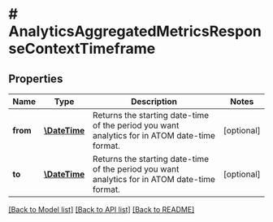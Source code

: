 # # AnalyticsAggregatedMetricsResponseContextTimeframe

## Properties

Name | Type | Description | Notes
------------ | ------------- | ------------- | -------------
**from** | [**\DateTime**](\DateTime.md) | Returns the starting date-time of the period you want analytics for in ATOM date-time format. | [optional]
**to** | [**\DateTime**](\DateTime.md) | Returns the starting date-time of the period you want analytics for in ATOM date-time format. | [optional]

[[Back to Model list]](../../README.md#models) [[Back to API list]](../../README.md#endpoints) [[Back to README]](../../README.md)
